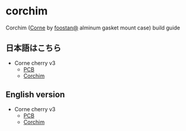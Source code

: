 # corchim

Corchim ([Corne](https://github.com/foostan/crkbd/tree/main) by [foostan@](https://twitter.com/foostan) alminum gasket mount case) build guide

## 日本語はこちら

- Corne cherry v3
  - [PCB](./docs/ja/corne-cherry-v3.md)
  - [Corchim](./docs/ja/corchim-cherry-v3.md)

## English version

- Corne cherry v3
  - [PCB](./docs/en/corne-cherry-v3.md)
  - [Corchim](./docs/en/corchim-cherry-v3.md)
